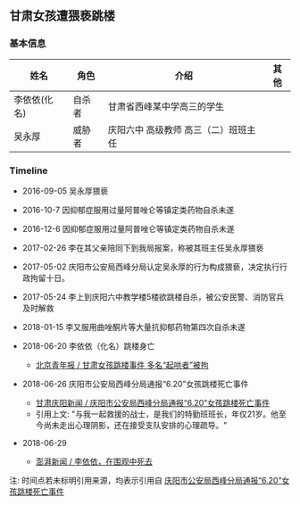 ## 甘肃女孩遭猥亵跳楼



### 基本信息

| 姓名      | 角色   | 介绍                   | 其他   |
| ------- | ---- | -------------------- | ---- |
| 李依依(化名) | 自杀者  | 甘肃省西峰某中学高三的学生        |      |
| 吴永厚     | 威胁者  | 庆阳六中 高级教师  高三（二）班班主任 |      |



### Timeline
* 2016-09-05 吴永厚猥亵
* 2016-10-7 因抑郁症服用过量阿普唑仑等镇定类药物自杀未遂
* 2016-12-6 因抑郁症服用过量阿普唑仑等镇定类药物自杀未遂
* 2017-02-26 李在其父亲陪同下到我局报案，称被其班主任吴永厚猥亵
* 2017-05-02 庆阳市公安局西峰分局认定吴永厚的行为构成猥亵，决定执行行政拘留十日。
* 2017-05-24 李上到庆阳六中教学楼5楼欲跳楼自杀，被公安民警、消防官兵及时解救
* 2018-01-15 李又服用曲唑酮片等大量抗抑郁药物第四次自杀未遂
* 2018-06-20 李依依（化名）跳楼身亡

  * [北京青年报 / 甘肃女孩跳楼事件 多名“起哄者”被拘](http://epaper.ynet.com/html/2018-06/26/content_292485.htm?div=0)

* 2018-06-26 庆阳市公安局西峰分局通报“6.20”女孩跳楼死亡事件

  * [甘肃庆阳新闻  / 庆阳市公安局西峰分局通报“6.20”女孩跳楼死亡事件](https://weibo.com/ttarticle/p/show?id=2310474255052884798567)
  * 引用上文: "与我一起救援的战士，是我们的特勤班班长，年仅21岁。他至今尚未走出心理阴影，还在接受支队安排的心理疏导。"

* 2018-06-29 

  * [澎湃新闻 / 李依依，在围观中死去](https://www.thepaper.cn/newsDetail_forward_2228494)


注:
时间点若未标明引用来源，均表示引用自 [庆阳市公安局西峰分局通报“6.20”女孩跳楼死亡事件](https://weibo.com/ttarticle/p/show?id=2310474255052884798567)

